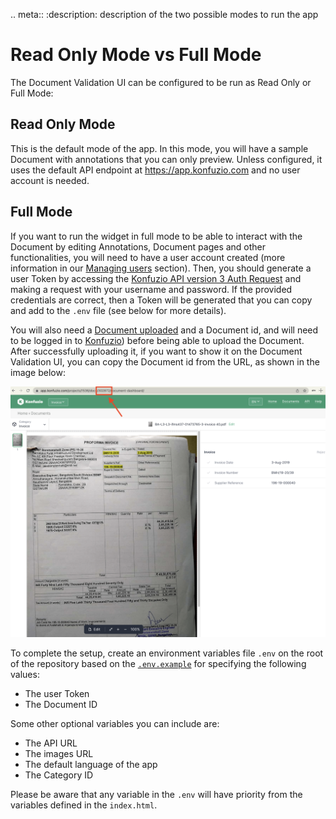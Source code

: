 .. meta::
:description: description of the two possible modes to run the app

# Read Only Mode vs Full Mode

The Document Validation UI can be configured to be run as Read Only or Full Mode:

## Read Only Mode

This is the default mode of the app. In this mode, you will have a sample Document with annotations that you can only preview. Unless configured, it uses the default API endpoint at https://app.konfuzio.com and no user account is needed.

## Full Mode

If you want to run the widget in full mode to be able to interact with the Document by editing Annotations, Document pages and other functionalities, you will need to have a user account created (more information in our [Managing users](./users.md) section). Then, you should generate a user Token by accessing the [Konfuzio API version 3 Auth Request](https://app.konfuzio.com/v3/swagger/) and making a request with your username and password. If the provided credentials are correct, then a Token will be generated that you can copy and add to the `.env` file (see below for more details).

You will also need a [Document uploaded](https://app.konfuzio.com/v3/swagger/#/documents/documents_create) and a Document id, and will need to be logged in to [Konfuzio](https://app.konfuzio.com/)) before being able to upload the Document. After successfully uploading it, if you want to show it on the Document Validation UI, you can copy the Document id from the URL, as shown in the image below:

![docid.png](./images/docid.png)

To complete the setup, create an environment variables file `.env` on the root of the repository based on the [`.env.example`](https://github.com/konfuzio-ai/konfuzio-capture-vue/blob/main/.env.example) for specifying the following values:

- The user Token
- The Document ID

Some other optional variables you can include are:

- The API URL
- The images URL
- The default language of the app
- The Category ID

Please be aware that any variable in the `.env` will have priority from the variables defined in the `index.html`.
